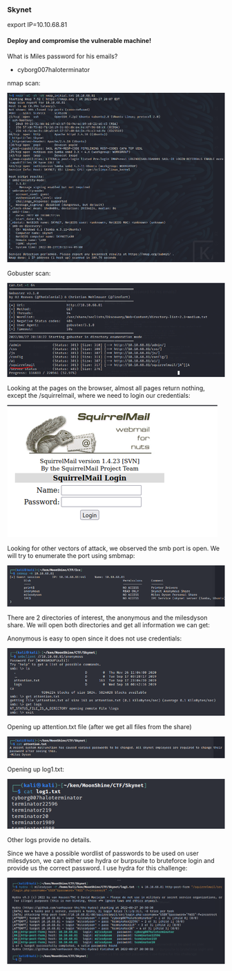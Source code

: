 ### Skynet

export IP=10.10.68.81

#### Deploy and compromise the vulnerable machine!

What is Miles password for his emails?
- cyborg007haloterminator


nmap scan:

![](../../img/Pasted%20image%2020220827201706.png)

Gobuster scan:

![](../../img/Pasted%20image%2020220827203111.png)

Looking at the pages on the browser, almost all pages return nothing, except the /squirrelmail, where we need to login our credentials:


![](../../img/Pasted%20image%2020220827203156.png)

Looking for other vectors of attack, we observed the smb port is open. We will try to enumerate the port using smbmap:

![](../../img/Pasted%20image%2020220827203243.png)

There are 2 directories of interest, the anonymous and the milesdyson share. We will open both directories and get all information we can get:

Anonymous is easy to open since it does not use credentials:

![](../../img/Pasted%20image%2020220827203357.png)

Opening up attention.txt file (after we get all files from the share)

![](../../img/Pasted%20image%2020220827203429.png)

Opening up log1.txt:

![](../../img/Pasted%20image%2020220827203447.png)

Other logs provide no details.

Since we have a possible wordlist of passwords to be used on user milesdyson, we can either use hydra or burpsuite to bruteforce login and provide us the correct password. I use hydra for this challenge:

![](../../img/Pasted%20image%2020220827203818.png)








